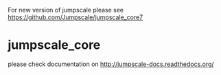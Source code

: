 For new version of jumpscale please see 
https://github.com/Jumpscale/jumpscale_core7

jumpscale_core
==============

please check documentation on
http://jumpscale-docs.readthedocs.org/
